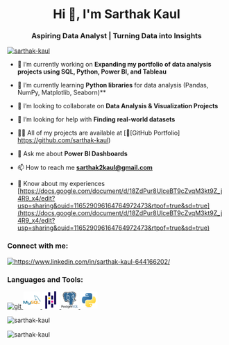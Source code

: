 <h1 align="center">Hi 👋, I'm Sarthak Kaul</h1>
<h3 align="center">Aspiring Data Analyst | Turning Data into Insights</h3>

<p align="left"> <a href="https://github.com/ryo-ma/github-profile-trophy"><img src="https://github-profile-trophy.vercel.app/?username=sarthak-kaul" alt="sarthak-kaul" /></a> </p>

- 🔭 I’m currently working on **Expanding my portfolio of data analysis projects using SQL, Python, Power BI, and Tableau**

- 🌱 I’m currently learning **Python libraries** for data analysis (Pandas, NumPy, Matplotlib, Seaborn)**

- 👯 I’m looking to collaborate on **Data Analysis & Visualization Projects**

- 🤝 I’m looking for help with **Finding real-world datasets**

- 👨‍💻 All of my projects are available at [🔗[GitHub Portfolio] https://github.com/sarthak-kaul)

- 💬 Ask me about **Power BI Dashboards**

- 📫 How to reach me **sarthak2kaul@gmail.com**

- 📄 Know about my experiences [https://docs.google.com/document/d/18ZdPur8UlceBT9cZvqM3kt9Z_j4R9_x4/edit?usp=sharing&ouid=116529096164764972473&rtpof=true&sd=true](https://docs.google.com/document/d/18ZdPur8UlceBT9cZvqM3kt9Z_j4R9_x4/edit?usp=sharing&ouid=116529096164764972473&rtpof=true&sd=true)

<h3 align="left">Connect with me:</h3>
<p align="left">
<a href="https://linkedin.com/in/https://www.linkedin.com/in/sarthak-kaul-644166202/" target="blank"><img align="center" src="https://raw.githubusercontent.com/rahuldkjain/github-profile-readme-generator/master/src/images/icons/Social/linked-in-alt.svg" alt="https://www.linkedin.com/in/sarthak-kaul-644166202/" height="30" width="40" /></a>
</p>

<h3 align="left">Languages and Tools:</h3>
<p align="left"> <a href="https://git-scm.com/" target="_blank" rel="noreferrer"> <img src="https://www.vectorlogo.zone/logos/git-scm/git-scm-icon.svg" alt="git" width="40" height="40"/> </a> <a href="https://www.mysql.com/" target="_blank" rel="noreferrer"> <img src="https://raw.githubusercontent.com/devicons/devicon/master/icons/mysql/mysql-original-wordmark.svg" alt="mysql" width="40" height="40"/> </a> <a href="https://pandas.pydata.org/" target="_blank" rel="noreferrer"> <img src="https://raw.githubusercontent.com/devicons/devicon/2ae2a900d2f041da66e950e4d48052658d850630/icons/pandas/pandas-original.svg" alt="pandas" width="40" height="40"/> </a> <a href="https://www.postgresql.org" target="_blank" rel="noreferrer"> <img src="https://raw.githubusercontent.com/devicons/devicon/master/icons/postgresql/postgresql-original-wordmark.svg" alt="postgresql" width="40" height="40"/> </a> <a href="https://www.python.org" target="_blank" rel="noreferrer"> <img src="https://raw.githubusercontent.com/devicons/devicon/master/icons/python/python-original.svg" alt="python" width="40" height="40"/> </a> </p>

<p><img align="center" src="https://github-readme-stats.vercel.app/api/top-langs?username=sarthak-kaul&show_icons=true&locale=en&layout=compact" alt="sarthak-kaul" /></p>

<p><img align="center" src="https://github-readme-streak-stats.herokuapp.com/?user=sarthak-kaul&" alt="sarthak-kaul" /></p>
